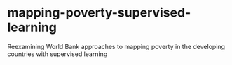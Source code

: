 # mapping-poverty-supervised-learning
Reexamining World Bank approaches to mapping poverty in the developing countries with supervised learning
